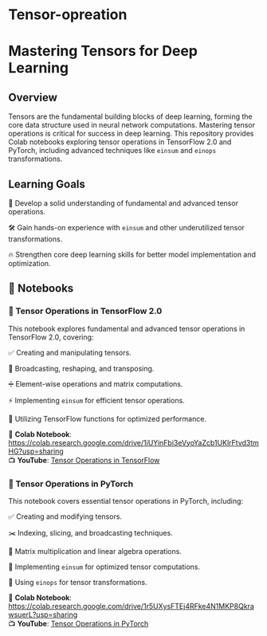 # Tensor-opreation
# Mastering Tensors for Deep Learning


## Overview

Tensors are the fundamental building blocks of deep learning, forming the core data structure used in neural network computations. Mastering tensor operations is critical for success in deep learning. This repository provides Colab notebooks exploring tensor operations in TensorFlow 2.0 and PyTorch, including advanced techniques like `einsum` and `einops` transformations.

## Learning Goals

📌 Develop a solid understanding of fundamental and advanced tensor operations.

🛠️ Gain hands-on experience with `einsum` and other underutilized tensor transformations.

🔥 Strengthen core deep learning skills for better model implementation and optimization.

## 📂 Notebooks

### 📘 Tensor Operations in TensorFlow 2.0

This notebook explores fundamental and advanced tensor operations in TensorFlow 2.0, covering:

✅ Creating and manipulating tensors.

🔄 Broadcasting, reshaping, and transposing.

➗ Element-wise operations and matrix computations.

⚡ Implementing `einsum` for efficient tensor operations.

🚀 Utilizing TensorFlow functions for optimized performance.

🔗 **Colab Notebook**: https://colab.research.google.com/drive/1iUYinFbi3eVyoYaZcb1UKlrFtvd3tmHG?usp=sharing  
📺 **YouTube**: [Tensor Operations in TensorFlow](#)


### 📗 Tensor Operations in PyTorch

This notebook covers essential tensor operations in PyTorch, including:

✅ Creating and modifying tensors.

✂️ Indexing, slicing, and broadcasting techniques.

🔢 Matrix multiplication and linear algebra operations.

🔄 Implementing `einsum` for optimized tensor computations.

🔧 Using `einops` for tensor transformations.

🔗 **Colab Notebook**: https://colab.research.google.com/drive/1r5UXysFTEj4RFke4N1MKP8QkrawsuerL?usp=sharing  
📺 **YouTube**: [Tensor Operations in PyTorch](#)

